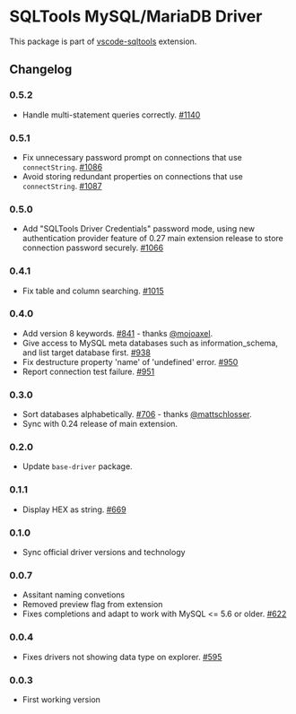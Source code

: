 # SQLTools MySQL/MariaDB Driver

This package is part of [vscode-sqltools](https://vscode-sqltools.mteixeira.dev/?umd_source=repository&utm_medium=readme&utm_campaign=mysql) extension.

## Changelog

### 0.5.2

- Handle multi-statement queries correctly. [#1140](https://github.com/mtxr/vscode-sqltools/pull/1140)

### 0.5.1

- Fix unnecessary password prompt on connections that use `connectString`. [#1086](https://github.com/mtxr/vscode-sqltools/pull/1086)
- Avoid storing redundant properties on connections that use `connectString`. [#1087](https://github.com/mtxr/vscode-sqltools/issues/1087)

### 0.5.0

- Add "SQLTools Driver Credentials" password mode, using new authentication provider feature of 0.27 main extension release to store connection password securely. [#1066](https://github.com/mtxr/vscode-sqltools/pull/1066)

### 0.4.1

- Fix table and column searching. [#1015](https://github.com/mtxr/vscode-sqltools/pull/1015)

### 0.4.0

- Add version 8 keywords. [#841](https://github.com/mtxr/vscode-sqltools/pull/841) - thanks [@mojoaxel](https://github.com/mojoaxel).
- Give access to MySQL meta databases such as information_schema, and list target database first. [#938](https://github.com/mtxr/vscode-sqltools/pull/938)
- Fix destructure property 'name' of 'undefined' error. [#950](https://github.com/mtxr/vscode-sqltools/pull/950)
- Report connection test failure. [#951](https://github.com/mtxr/vscode-sqltools/pull/951)

### 0.3.0

- Sort databases alphabetically. [#706](https://github.com/mtxr/vscode-sqltools/pull/706) - thanks [@mattschlosser](https://github.com/mattschlosser).
- Sync with 0.24 release of main extension.

### 0.2.0

- Update `base-driver` package.

### 0.1.1

- Display HEX as string. [#669](https://github.com/mtxr/vscode-sqltools/issues/669)

### 0.1.0

- Sync official driver versions and technology

### 0.0.7

- Assitant naming convetions
- Removed preview flag from extension
- Fixes completions and adapt to work with MySQL <= 5.6 or older. [#622](https://github.com/mtxr/vscode-sqltools/issues/622)

### 0.0.4

- Fixes drivers not showing data type on explorer. [#595](https://github.com/mtxr/vscode-sqltools/issues/595)

### 0.0.3
- First working version

